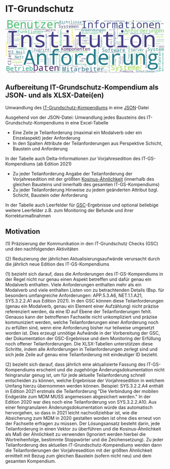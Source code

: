 # IT-Grundschutz

![IT-GS Wortwolke](./IT-GS-Wortwolke.jpg)

## Aufbereitung IT-Grundschutz-Kompendium als JSON- und als XLSX-Datei(en)

Umwandlung des [IT-Grundschutz-Kompendiums](https://www.bsi.bund.de/DE/Themen/Unternehmen-und-Organisationen/Standards-und-Zertifizierung/IT-Grundschutz/IT-Grundschutz-Kompendium/it-grundschutz-kompendium_node.html) in eine [JSON](https://de.wikipedia.org/wiki/JavaScript_Object_Notation)-Datei

Ausgehend von der JSON-Datei:
Umwandlung jedes Bausteins des IT-Grundschutz-Kompendiums in eine Excel-Tabelle
- Eine Zeile je Teilanforderung (maximal ein Modalverb oder ein Einzelaspekt) jeder Anforderung
- In den Spalten Attribute der Teilanforderungen aus Perspektive Schicht, Baustein und Anforderung

In der Tabelle auch Delta-Informationen zur Vorjahresedition des IT-GS-Kompendiums (ab Edition 2021)
- Zu jeder Teilanforderung Angabe der Teilanforderung der Vorjahresedition mit der größten [Kosinus-Ähnlichkeit](https://de.wikipedia.org/wiki/Kosinus-%C3%84hnlichkeit) (innerhalb des gleichen Bausteins und innerhalb des gesamten IT-GS-Kompendiums)
- Zu jeder Teilanforderung Hinweise zu jedem geänderten Attribut bzgl. Schicht, Baustein oder Anforderung 

In der Tabelle auch Leerfelder für [GSC](https://www.bsi.bund.de/DE/Themen/Unternehmen-und-Organisationen/Standards-und-Zertifizierung/IT-Grundschutz/Zertifizierte-Informationssicherheit/IT-Grundschutzschulung/Online-Kurs-IT-Grundschutz/Lektion_6_IT-Grundschutz-Check/Lektion_6_node.html;jsessionid=6C7A24BA0A68383A2C55DB433D49B4A3.internet082)-Ergebnisse und optional beliebige weitere Leerfelder z.B. zum Monitoring der Befunde und ihrer Korrekturmaßnahmen

## Motivation

(1) Präzisierung der Kommunikation in den IT-Grundschutz Checks (GSC) und den nachfolgenden Aktivitäten

(2) Reduzierung der jährlichen Aktualisierungsaufwände verursacht durch die jährlich neue Edition des IT-GS-Kompendiums

(1) bezieht sich darauf, dass die Anforderungen des IT-GS-Kompendiums in der Regel nicht nur genau einen Aspekt betreffen und dafür genau ein Modalverb enthalten. Viele Anforderungen enthalten mehr als ein Modalverb und viele enthalten Listen von zu betrachtenden Details (Bsp. für besonders umfangreiche Anforderungen: APP.5.3.A6, NET.1.1.A21, SYS.3.2.2.A1 aus Edition 2021). In den GSC können diese Teilanforderungen (genau ein Modalverb, genau ein Element einer Aufzählung) nicht präzise referenziert werden, da eine ID auf Ebene der Teilanforderungen fehlt. Genauso kann der betroffenen Fachseite nicht unkompliziert und präzise kommuniziert werden, welche Teilanforderungen einer Anforderung noch zu erfüllen sind, wenn eine Anforderung bisher nur teilweise umgesetzt worden ist. Dies erzeugt unnötige Aufwände in der Vorbereitung der GSC, der Dokumentation der GSC-Ergebnisse und dem Monitoring der Erfüllung noch offener Teilanforderungen. Die XLSX-Tabellen unterstützen diese Schritte, indem alle Anforderungen in Teilanforderungen zerlegt sind und sich jede Zeile auf genau eine Teilanforderung mit eindeutiger ID bezieht.

(2) bezieht sich darauf, dass jährlich eine aktualisierte Fassung des IT-GS-Kompendiums erscheint und die zugehörige Änderungsdokumentation nicht feingranular genug ist, um für jede aktuelle Teilanforderung schnell entscheiden zu können, welche Ergebnisse der Vorjahresedition in welchem Umfang hierzu übernommen werden können.
Beispiel: SYS.3.2.2.A4 enthält in Edition 2021 erstmals die Teilanforderung "Die Verbindung der mobilen Endgeräte zum MDM MUSS angemessen abgesichert werden." In der Edition 2020 war dies noch eine Teilanforderung von SYS.3.2.2.A10. Aus einer feingranularen Änderungsdokumentation würde das automatisch hervorgehen, so dass in 2021 leicht nachvollziehbar ist, wie die Absicherung zum MDM in 2020 gestalten worden ist ohne dies erneut von der Fachseite erfragen zu müssen.
Der Lösungsansatz besteht darin, jede Teilanforderung in einen Vektor zu überführen und die Kosinus-Ähnlichkeit als Maß der Ähnlichkeit zu verwenden (Ignoriert werden hierbei die Wortreihenfolge, bestimmte Stoppwörter und die Zeichensetzung). Zu jeder Teilanforderung des aktuellen IT-Grundschutz-Kompendiums werden dann die Teilanforderungen der Vorjahresedition mit der größten Ähnlichkeit ermittelt mit Bezug zum gleichen Baustein (sofern nicht neu) und dem gesamten Kompendium. 

